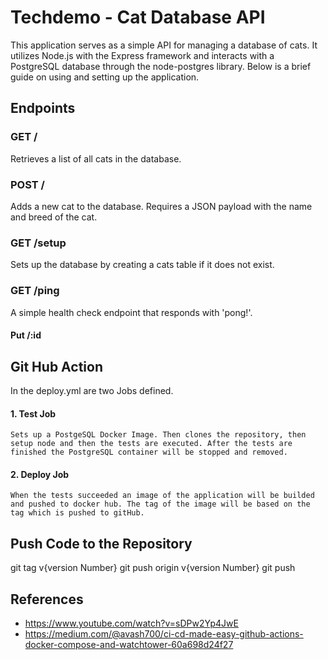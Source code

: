 # Techdemo - Cat Database API

This application serves as a simple API for managing a database of cats. It utilizes Node.js with the Express framework and interacts with a PostgreSQL database through the node-postgres library. Below is a brief guide on using and setting up the application.

## Endpoints
### GET /
Retrieves a list of all cats in the database.

### POST /
Adds a new cat to the database. Requires a JSON payload with the name and breed of the cat.

### GET /setup
Sets up the database by creating a cats table if it does not exist.

### GET /ping
A simple health check endpoint that responds with 'pong!'.

#### Put /:id

## Git Hub Action
In the deploy.yml are two Jobs defined.
#### 1. Test Job

    Sets up a PostgeSQL Docker Image. Then clones the repository, then setup node and then the tests are executed. After the tests are finished the PostgreSQL container will be stopped and removed.

#### 2. Deploy Job

    When the tests succeeded an image of the application will be builded and pushed to docker hub. The tag of the image will be based on the tag which is pushed to gitHub. 

## Push Code to the Repository

git tag v{version Number}
git push origin v{version Number} 
git push

## References
- https://www.youtube.com/watch?v=sDPw2Yp4JwE
- https://medium.com/@avash700/ci-cd-made-easy-github-actions-docker-compose-and-watchtower-60a698d24f27


